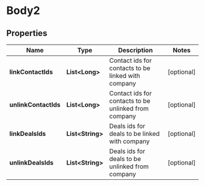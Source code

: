 
# Body2

## Properties
Name | Type | Description | Notes
------------ | ------------- | ------------- | -------------
**linkContactIds** | **List&lt;Long&gt;** | Contact ids for contacts to be linked with company |  [optional]
**unlinkContactIds** | **List&lt;Long&gt;** | Contact ids for contacts to be unlinked from company |  [optional]
**linkDealsIds** | **List&lt;String&gt;** | Deals ids for deals to be linked with company |  [optional]
**unlinkDealsIds** | **List&lt;String&gt;** | Deals ids for deals to be unlinked from company |  [optional]



